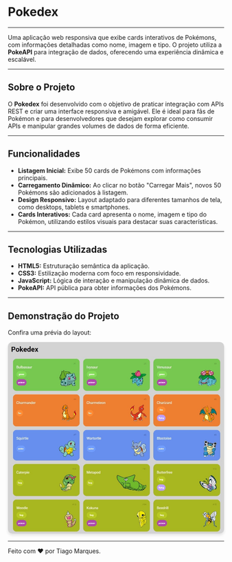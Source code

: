 # Pokedex

___

Uma aplicação web responsiva que exibe cards interativos de Pokémons, com informações detalhadas como nome, imagem e tipo. O projeto utiliza a **PokeAPI** para integração de dados, oferecendo uma experiência dinâmica e escalável.

---

## Sobre o Projeto

O **Pokedex** foi desenvolvido com o objetivo de praticar integração com APIs REST e criar uma interface responsiva e amigável. Ele é ideal para fãs de Pokémon e para desenvolvedores que desejam explorar como consumir APIs e manipular grandes volumes de dados de forma eficiente.

---

## Funcionalidades

- **Listagem Inicial:** Exibe 50 cards de Pokémons com informações principais.
- **Carregamento Dinâmico:** Ao clicar no botão "Carregar Mais", novos 50 Pokémons são adicionados à listagem.
- **Design Responsivo:** Layout adaptado para diferentes tamanhos de tela, como desktops, tablets e smartphones.
- **Cards Interativos:** Cada card apresenta o nome, imagem e tipo do Pokémon, utilizando estilos visuais para destacar suas características.

---

## Tecnologias Utilizadas

- **HTML5:** Estruturação semântica da aplicação.
- **CSS3:** Estilização moderna com foco em responsividade.
- **JavaScript:** Lógica de interação e manipulação dinâmica de dados.
- **PokeAPI:** API pública para obter informações dos Pokémons.

---

## Demonstração do Projeto

Confira uma prévia do layout:

<img src="capaProjeto.jpeg" alt="Capa do Projeto Pokedex" style="border-radius: 10px; box-shadow: 0 4px 6px rgba(0, 0, 0, 0.1);">

---

Feito com :heart: por Tiago Marques.
